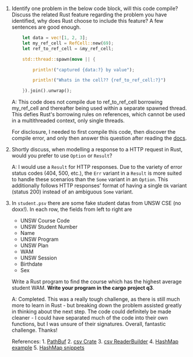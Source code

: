1.  Identify one problem in the below code block, will this code compile? Discuss the related Rust feature regarding the problem you have identified, why does Rust choose to include this feature? A few sentences are good enough.

    ```rust
        let data = vec![1, 2, 3];
        let my_ref_cell = RefCell::new(69);
        let ref_to_ref_cell = &my_ref_cell;

        std::thread::spawn(move || {

            println!("captured {data:?} by value");

            println!("Whats in the cell?? {ref_to_ref_cell:?}")

        }).join().unwrap();
    ```

    A: This code does not compile due to ref_to_ref_cell borrowing my_ref_cell and thereafter being used within a separate spawned thread. This defies Rust's borrowing rules on references, which cannot be used in a multithreaded context, only single threads.
    
    For disclosure, I needed to first compile this code, then discover the compile error, and only then answer this question after reading the [docs](https://doc.rust-lang.org/book/ch15-05-interior-mutability.html).

2.  Shortly discuss, when modelling a response to a HTTP request in Rust, would you prefer to use `Option` or `Result`?

    A: I would use a `Result` for HTTP responses. Due to the variety of error status codes (404, 500, etc.), the `Err` variant in a `Result` is more suited to handle these scenarios than the `Some` variant in an `Option`. This additionally follows HTTP responses' format of having a single `Ok` variant (status 200) instead of an ambiguous `Some` variant.

3.  In `student.psv` there are some fake student datas from UNSW CSE (no doxx!). In each row, the fields from left to right are

    - UNSW Course Code
    - UNSW Student Number
    - Name
    - UNSW Program
    - UNSW Plan
    - WAM
    - UNSW Session
    - Birthdate
    - Sex

    Write a Rust program to find the course which has the highest average student WAM. **Write your program in the cargo project q3**.

    A: Completed. This was a really tough challenge, as there is still much more to learn in Rust - but breaking down the problem assisted greatly in thinking about the next step. The code could definitely be made cleaner - I could have separated much of the code into their own functions, but I was unsure of their signatures. Overall, fantastic challenge. Thanks!

    References:
        1. [PathBuf](https://doc.rust-lang.org/std/path/struct.PathBuf.html)
        2. [csv Crate](https://docs.rs/csv/latest/csv/tutorial/index.html)
        3. [csv ReaderBuilder](https://docs.rs/csv/latest/csv/struct.ReaderBuilder.html)
        4. [HashMap example](https://doc.rust-lang.org/std/collections/struct.HashMap.html)
        5. [HashMap snippets](https://doc.rust-lang.org/book/ch08-03-hash-maps.html)
